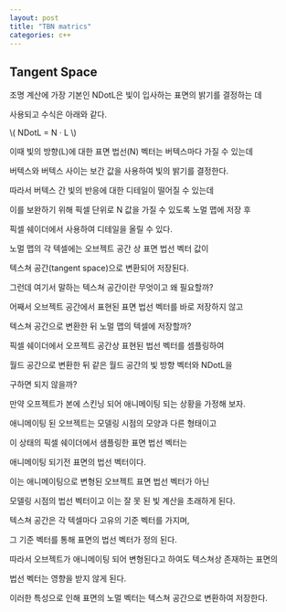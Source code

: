 ```yaml
---
layout: post
title: "TBN matrics"
categories: c++
---
```


## Tangent Space

조명 계산에 가장 기본인 NDotL은 빛이 입사하는 표면의 밝기를 결정하는 데 

사용되고 수식은 아래와 같다.

\\( NDotL = N · L \\)

이때 빛의 방향(L)에 대한 표면 법선(N) 벡터는 버텍스마다 가질 수 있는데

버텍스와 버텍스 사이는 보간 값을 사용하여 빛의 밝기를 결정한다.

따라서 버텍스 간 빛의 반응에 대한 디테일이 떨어질 수 있는데 

이를 보완하기 위해 픽셀 단위로 N 값을 가질 수 있도록 노멀 맵에 저장 후 

픽셀 쉐이더에서 사용하여 디테일을 올릴 수 있다.

노멀 맵의 각 텍셀에는 오브젝트 공간 상 표면 법선 벡터 값이

텍스쳐 공간(tangent space)으로 변환되어 저장된다.

그런데 여기서 말하는 텍스쳐 공간이란 무엇이고 왜 필요할까?

어째서 오브젝트 공간에서 표현된 표면 법선 벡터를 바로 저장하지 않고 

텍스쳐 공간으로 변환한 뒤 노멀 맵의 텍셀에 저장할까?

픽셀 쉐이더에서 오프젝트 공간상 표현된 법선 벡터를 셈플링하여 

월드 공간으로 변환한 뒤 같은 월드 공간의 빛 방향 벡터와 NDotL을 

구하면 되지 않을까?

만약 오프젝트가 본에 스킨닝 되어 애니메이팅 되는 상황을 가정해 보자.

애니메이팅 된 오브젝트는 모델링 시점의 모양과 다른 형태이고

이 상태의 픽셀 쉐이더에서 샘플링한 표면 법선 벡터는 

애니메이팅 되기전 표면의 법선 벡터이다.

이는 애니메이팅으로 변형된 오브젝트 표면 법선 벡터가 아닌

모델링 시점의 법선 벡터이고 이는 잘 못 된 빛 계산을 초래하게 된다.

텍스쳐 공간은 각 텍셀마다 고유의 기준 벡터를 가지며,

그 기준 벡터를 통해 표면의 법선 벡터가 정의 된다.

따라서 오브젝트가 애니메이팅 되어 변형된다고 하여도 텍스쳐상 존재하는 표면의

법선 벡터는 영향을 받지 않게 된다.

이러한 특성으로 인해 표면의 노멀 벡터는 텍스쳐 공간으로 변환하여 저장한다.

